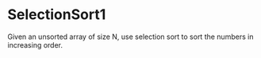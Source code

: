 # SelectionSort1
Given an unsorted array of size N, use selection sort to sort the numbers in increasing order.
